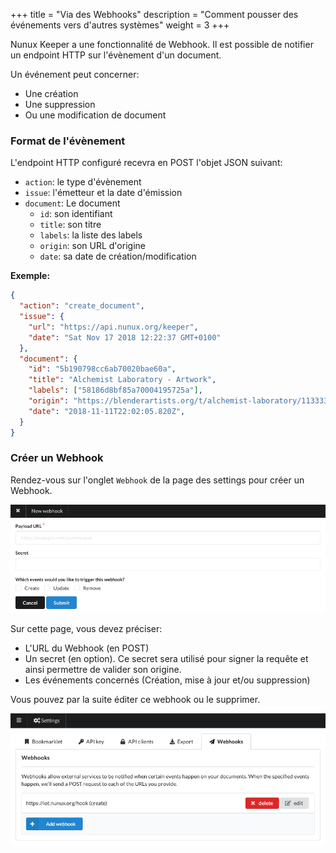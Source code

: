 +++
title = "Via des Webhooks"
description = "Comment pousser des événements vers d'autres systèmes"
weight = 3
+++

Nunux Keeper a une fonctionnalité de Webhook.
Il est possible de notifier un endpoint HTTP sur l'évènement d'un document.

Un événement peut concerner:

- Une création
- Une suppression
- Ou une modification de document

### Format de l'évènement

L'endpoint HTTP configuré recevra en POST l'objet JSON suivant:

- `action`: le type d'évènement
- `issue`: l'émetteur et la date d'émission
- `document`: Le document
  - `id`: son identifiant
  - `title`: son titre
  - `labels`: la liste des labels
  - `origin`: son URL d'origine
  - `date`: sa date de création/modification

**Exemple:**


```json
{
  "action": "create_document",
  "issue": {
    "url": "https://api.nunux.org/keeper",
    "date": "Sat Nov 17 2018 12:22:37 GMT+0100"
  },
  "document": {
    "id": "5b190798cc6ab70020bae60a",
    "title": "Alchemist Laboratory - Artwork",
    "labels": ["58186d8bf85a70004195725a"],
    "origin": "https://blenderartists.org/t/alchemist-laboratory/1133337",
    "date": "2018-11-11T22:02:05.820Z",
  }
}
```



### Créer un Webhook

Rendez-vous sur l'onglet `Webhook` de la page des settings pour créer un Webhook.

![](images/create-webhook.png?classes=border,shadow)

Sur cette page, vous devez préciser:

- L'URL du Webhook (en POST)
- Un secret (en option). Ce secret sera utilisé pour signer la requête et ainsi
  permettre de valider son origine.
- Les événements concernés (Création, mise à jour et/ou suppression)

Vous pouvez par la suite éditer ce webhook ou le supprimer.

![](images/manage-webhooks.png?classes=border,shadow)
